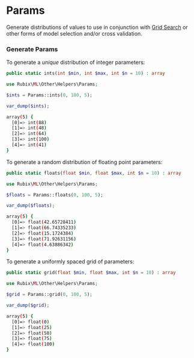 # Params
Generate distributions of values to use in conjunction with [Grid Search](../../grid-search.md) or other forms of model selection and/or cross validation.

### Generate Params
To generate a *unique* distribution of integer parameters:
```php
public static ints(int $min, int $max, int $n = 10) : array
```

```php
use Rubix\ML\Other\Helpers\Params;

$ints = Params::ints(0, 100, 5);

var_dump($ints);
```

```sh
array(5) {
  [0]=> int(88)
  [1]=> int(48)
  [2]=> int(64)
  [3]=> int(100)
  [4]=> int(41)
}
```

To generate a random distribution of floating point parameters:
```php
public static floats(float $min, float $max, int $n = 10) : array
```

```php
use Rubix\ML\Other\Helpers\Params;

$floats = Params::floats(0, 100, 5);

var_dump($floats);
```

```sh
array(5) {
  [0]=> float(42.65728411)
  [1]=> float(66.74335233)
  [2]=> float(15.1724384)
  [3]=> float(71.92631156)
  [4]=> float(4.63886342)
}
```

To generate a uniformly spaced grid of parameters:
```php
public static grid(float $min, float $max, int $n = 10) : array
```

```php
use Rubix\ML\Other\Helpers\Params;

$grid = Params::grid(0, 100, 5);

var_dump($grid);
```

```sh
array(5) {
  [0]=> float(0)
  [1]=> float(25)
  [2]=> float(50)
  [3]=> float(75)
  [4]=> float(100)
}
```
